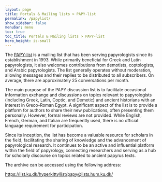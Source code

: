 ```yaml
---
layout: page
title: Portals & Mailing lists > PAPY-list
permalink: /papylist/
show_sidebar: false
menubar: menu
toc: true
toc_title: Portals & Mailing lists > PAPY-list
hero_height: is-small
---
```


The
[PAPY-list](https://lists.ku.dk/postorius/lists/papy.lists.hum.ku.dk/)
is a mailing list that has been serving papyrologists since its
establishment in 1993. While primarily beneficial for Greek and Latin
papyrologists, it also welcomes contributions from demotists,
coptologists, and Arabic papyrologists. The list generally operates
without moderation, allowing messages and their replies to be
distributed to all subscribers. On average, there are approximately 25
conversations per month.

The main purpose of the PAPY discussion list is to facilitate occasional
information exchange and discussions on topics relevant to papyrologists
(including Greek, Latin, Coptic, and Demotic) and ancient historians
with an interest in Greco-Roman Egypt. A significant aspect of the list
is to provide a platform for authors to share their new publications,
often presenting them personally. However, formal reviews are not
provided. While English, French, German, and Italian are frequently
used, there is no official language requirement for participation.

Since its inception, the list has become a valuable resource for
scholars in the field, facilitating the sharing of knowledge and the
advancement of papyrological research. It continues to be an active and
influential platform within the field of papyrology, connecting
researchers and serving as a hub for scholarly discourse on topics
related to ancient papyrus texts.

The archive can be accessed using the following address:

https://list.ku.dk/hyperkitty/list/papy@lists.hum.ku.dk/
